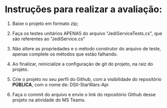 # Instruções para realizar a avaliação:

1. Baixe o projeto em formato zip;

2. Faça os testes unitários APENAS do arquivo "JediServiceTests.cs", que são referentes ao "JediService.cs"

3. Não altere as propriedades e o método construtor do arquivo de teste, apenas complete os métodos que estão falhando.

4. Ao finalizar, reinicialize a configuração de git do projeto, na raiz do projeto.

5. Crie o projeto no seu perfil do Github, com a visibilidade do repositório **PÚBLICA**, com o nome de: DSII-StarWars-Api

6. Faça o commit do arquivo e envie o link do repositório Github desse projeto na atividade do MS Teams.
